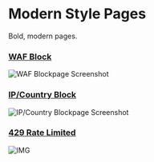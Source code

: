 # Modern Style Pages
Bold, modern pages. 

### [WAF Block](https://github.com/BeeHiveCyberSecurity/CloudflareVanityPages/blob/main/modern/wafblock.html)
![WAF Blockpage Screenshot](https://i.imgur.com/vy9SINb.png)

### [IP/Country Block](https://github.com/BeeHiveCyberSecurity/CloudflareVanityPages/blob/main/modern/ipcountryblock.html)
![IP/Country Blockpage Screenshot](https://i.imgur.com/RM1jGh7.png)

### [429 Rate Limited](https://github.com/BeeHiveCyberSecurity/CloudflareVanityPages/blob/main/modern/429errors.html)
![IMG](https://i.imgur.com/uU77AfS.png)
